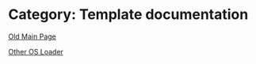 # Category: Template documentation

[Old Main Page](./Old_Main_Page.md)

[Other OS Loader](./Other_OS_Loader.md)

